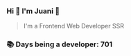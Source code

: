 ### Hi 👋 I&#39;m Juani 🦁

> I&#39;m a Frontend Web Developer SSR

### 📚 Days being a developer: 701
